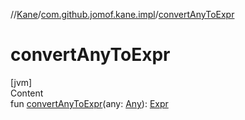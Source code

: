 //[Kane](../index.md)/[com.github.jomof.kane.impl](index.md)/[convertAnyToExpr](convert-any-to-expr.md)



# convertAnyToExpr  
[jvm]  
Content  
fun [convertAnyToExpr](convert-any-to-expr.md)(any: [Any](https://kotlinlang.org/api/latest/jvm/stdlib/kotlin/-any/index.html)): [Expr](../com.github.jomof.kane/-expr/index.md)  



